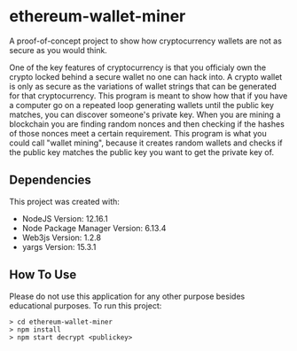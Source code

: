 # ethereum-wallet-miner
A proof-of-concept project to show how cryptocurrency wallets are not as secure as you would think.

One of the key features of cryptocurrency is that you officialy own the crypto locked behind a secure wallet no one can hack into. A crypto wallet is only as secure as the variations of wallet strings that can be generated for that cryptocurrency. This program is meant to show how that if you have a computer go on a repeated loop generating wallets until the public key matches, you can discover someone's private key. When you are mining a blockchain you are finding random nonces and then checking if the hashes of those nonces meet a certain requirement. This program is what you could call "wallet mining", because it creates random wallets and checks if the public key matches the public key you want to get the private key of.

## Dependencies
This project was created with:
* NodeJS Version: 12.16.1
* Node Package Manager Version: 6.13.4
* Web3js Version: 1.2.8
* yargs Version: 15.3.1

## How To Use
Please do not use this application for any other purpose besides educational purposes.
To run this project:
```
> cd ethereum-wallet-miner
> npm install
> npm start decrypt <publickey>
```
